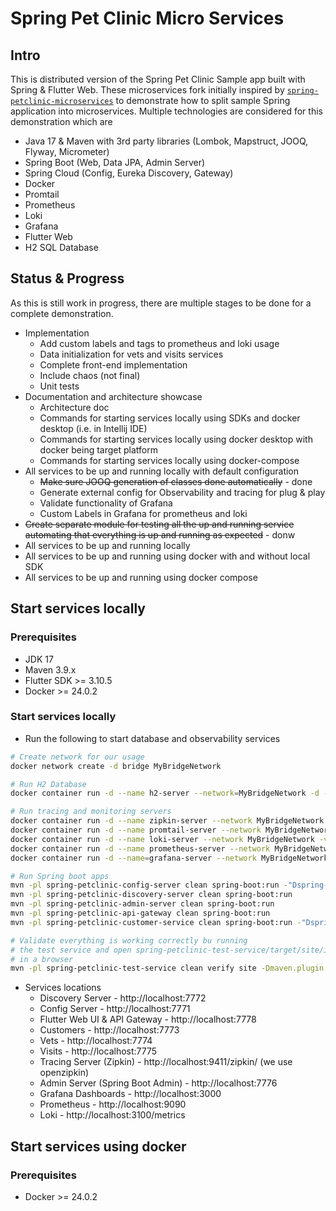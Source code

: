 # Spring Pet Clinic Micro Services

## Intro

This is distributed version of the Spring Pet Clinic Sample app built with Spring & Flutter Web. These microservices fork initially inspired by [`spring-petclinic-microservices`](https://github.com/spring-petclinic/spring-petclinic-microservices) to demonstrate how to split sample Spring application into microservices. Multiple technologies are considered for this demonstration which are

- Java 17 & Maven with 3rd party libraries (Lombok, Mapstruct, JOOQ, Flyway, Micrometer)
- Spring Boot (Web, Data JPA, Admin Server)
- Spring Cloud (Config, Eureka Discovery, Gateway)
- Docker
- Promtail
- Prometheus
- Loki
- Grafana
- Flutter Web
- H2 SQL Database

## Status & Progress

As this is still work in progress, there are multiple stages to be done for a complete demonstration.

- Implementation
  - Add custom labels and tags to prometheus and loki usage
  - Data initialization for vets and visits services
  - Complete front-end implementation
  - Include chaos (not final)
  - Unit tests
- Documentation and architecture showcase
  - Architecture doc
  - Commands for starting services locally using SDKs and docker desktop (i.e. in Intellij IDE)
  - Commands for starting services locally using docker desktop with docker being target platform
  - Commands for starting services locally using docker-compose
- All services to be up and running locally with default configuration
  - ~~Make sure JOOQ generation of classes done automatically~~ - done
  - Generate external config for Observability and tracing for plug & play
  - Validate functionality of Grafana
  - Custom Labels in Grafana for prometheus and loki
- ~~Create separate module for testing all the up and running service automating that everything is up and running as expected~~ - donw
- All services to be up and running locally
- All services to be up and running using docker with and without local SDK
- All services to be up and running using docker compose

## Start services locally

### Prerequisites

- JDK 17
- Maven 3.9.x
- Flutter SDK >= 3.10.5
- Docker >= 24.0.2

### Start services locally

- Run the following to start database and observability services

```sh
# Create network for our usage
docker network create -d bridge MyBridgeNetwork

# Run H2 Database
docker container run -d --name h2-server --network=MyBridgeNetwork -d -p 9092:1521 -p 81:81 --mount 'type=volume,src=h2-data,dst=/opt/h2-data' -e H2_OPTIONS=-ifNotExists oscarfonts/h2

# Run tracing and monitoring servers
docker container run -d --name zipkin-server --network MyBridgeNetwork -p 9411:9411 openzipkin/zipkin
docker container run -d --name promtail-server --network MyBridgeNetwork -v ${pwd}/docker/promtail/promtail-config.yaml:/mnt/config/promtail-config.yaml -v ${pwd}/spring-petclinic-api-gateway/log:/var/log/spring-petclinic-api-gateway -v ${pwd}/spring-petclinic-customer-service/log:/var/log/spring-petclinic-customer-service grafana/promtail:2.8.0 --config.file=/mnt/config/promtail-config.yaml
docker container run -d --name loki-server --network MyBridgeNetwork -v ${pwd}/docker/loki/loki-config.yaml:/mnt/config/loki-config.yaml -p 3100:3100 grafana/loki:2.8.0 --config.file=/mnt/config/loki-config.yaml
docker container run -d --name prometheus-server --network MyBridgeNetwork -p 9090:9090 -v ${pwd}/docker/prometheus/:/etc/prometheus/ prom/prometheus
docker container run -d --name=grafana-server --network MyBridgeNetwork -p 3000:3000 -v ${pwd}/docker/grafana/provisioning:/etc/grafana/provisioning -v ${pwd}/docker/grafana/grafana.ini:/etc/grafana/grafana.ini -v ${pwd}/docker/grafana/dashboards:/var/lib/grafana/dashboards grafana/grafana-oss

# Run Spring boot apps
mvn -pl spring-petclinic-config-server clean spring-boot:run -"Dspring-boot.run.profiles=native" -"Dspring-boot.run.arguments=--config.file-repo=D:/Code/spring-petclinic-ms-config/"
mvn -pl spring-petclinic-discovery-server clean spring-boot:run
mvn -pl spring-petclinic-admin-server clean spring-boot:run
mvn -pl spring-petclinic-api-gateway clean spring-boot:run
mvn -pl spring-petclinic-customer-service clean spring-boot:run -"Dspring-boot.run.profiles=default,h2"

# Validate everything is working correctly bu running
# the test service and open spring-petclinic-test-service/target/site/index.html
# in a browser
mvn -pl spring-petclinic-test-service clean verify site -Dmaven.plugin.validation=VERBOSE
```

- Services locations
  - Discovery Server - http://localhost:7772
  - Config Server - http://localhost:7771
  - Flutter Web UI & API Gateway - http://localhost:7778
  - Customers - http://localhost:7773
  - Vets - http://localhost:7774
  - Visits - http://localhost:7775
  - Tracing Server (Zipkin) - http://localhost:9411/zipkin/ (we use openzipkin)
  - Admin Server (Spring Boot Admin) - http://localhost:7776
  - Grafana Dashboards - http://localhost:3000
  - Prometheus - http://localhost:9090
  - Loki - http://localhost:3100/metrics

## Start services using docker

### Prerequisites

- Docker >= 24.0.2